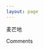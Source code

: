 ```yaml
---
layout: page 
---      
```


 麦芒地
 


<div class="comment">
    <span>Comments</span>
    <!-- 多说评论框 start -->
    <div class="ds-thread" data-thread-key="about-comment" data-title="about-comment" data-url="limingyang2012.github.io{{ page.url }}"></div>
    <!-- 多说评论框 end -->
</div>




    